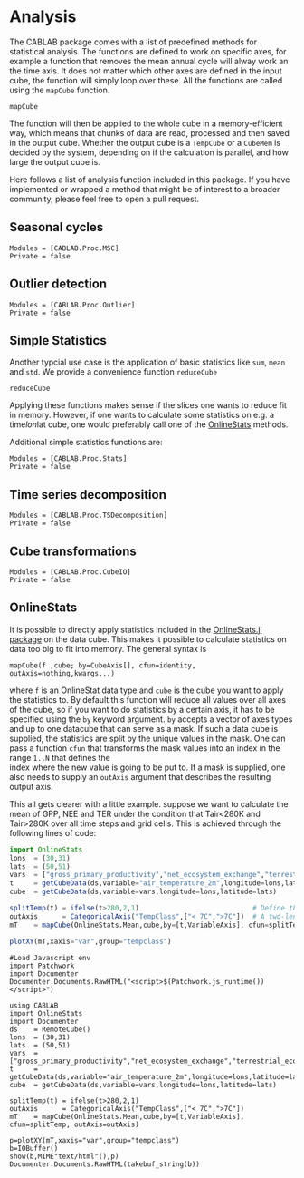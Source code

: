 # Analysis

The CABLAB package comes with a list of predefined methods for statistical analysis.
The functions are defined to work on specific axes, for example a function that removes the
mean annual cycle will alway work an the time axis. It does not matter which other axes are defined
in the input cube, the function will simply loop over these.
All the functions are called using the `mapCube` function.

```@docs
mapCube
```

The function will then be applied to the whole cube
in a memory-efficient way, which means that chunks of data are read, processed and then saved in
the output cube. Whether the output cube is a `TempCube` or a `CubeMem` is decided by the system,
depending on if the calculation is parallel, and how large the output cube is.

Here follows a list of analysis function included in this package. If you have implemented or wrapped a method
that might be of interest to a broader community, please feel free to open a pull request.

## Seasonal cycles

```@autodocs
Modules = [CABLAB.Proc.MSC]
Private = false
```


## Outlier detection

```@autodocs
Modules = [CABLAB.Proc.Outlier]
Private = false
```


## Simple Statistics

Another typcial use case is the application of basic statistics like `sum`, `mean` and `std`.
We provide a convenience function `reduceCube`  

```@docs
reduceCube
```

Applying these functions makes sense if the slices one wants to reduce fit in memory. However,
if one wants to calculate some statistics on e.g. a time*lon*lat cube, one would preferably
call one of the [OnlineStats](@ref) methods.  

Additional simple statistics functions are:

```@autodocs
Modules = [CABLAB.Proc.Stats]
Private = false
```


## Time series decomposition
```@autodocs
Modules = [CABLAB.Proc.TSDecomposition]
Private = false
```

## Cube transformations
```@autodocs
Modules = [CABLAB.Proc.CubeIO]
Private = false
```

## OnlineStats

It is possible to directly apply statistics included in the [OnlineStats.jl package](https://github.com/joshday/OnlineStats.jl)
on the data cube. This makes it possible to calculate statistics on data too big to fit into memory. The general syntax is

```
mapCube(f ,cube; by=CubeAxis[], cfun=identity, outAxis=nothing,kwargs...)
```

where `f` is an OnlineStat data type and `cube` is the cube you want to apply the statistics to.
By default this function will reduce all values over all axes of the cube, so if you want to do
statistics by a certain axis, it has to be specified using the `by` keyword argument.
`by` accepts a vector of axes types and up to one datacube that can serve as a mask. If such
a data cube is supplied, the statistics are split by the unique values in the mask. One can pass
a function `cfun` that transforms the mask values into an index in the range `1..N` that defines the   
index where the new value is going to be put to. If a mask is supplied, one also needs to supply an
`outAxis` argument that describes the resulting output axis.

This all gets clearer with a little example. suppose we want to calculate the mean of GPP, NEE and TER
under the condition that Tair<280K and Tair>280K over all time steps and grid cells. This is achieved through the
following lines of code:

```julia
import OnlineStats
lons  = (30,31)
lats  = (50,51)
vars  = ["gross_primary_productivity","net_ecosystem_exchange","terrestrial_ecosystem_respiration"]
t     = getCubeData(ds,variable="air_temperature_2m",longitude=lons,latitude=lats)
cube  = getCubeData(ds,variable=vars,longitude=lons,latitude=lats)

splitTemp(t) = ifelse(t>280,2,1)                            # Define the classification function
outAxis      = CategoricalAxis("TempClass",["< 7C",">7C"])  # A two-length output axis, because there are two possible values
mT    = mapCube(OnlineStats.Mean,cube,by=[t,VariableAxis], cfun=splitTemp, outAxis=outAxis) # Of course we want to split by variable, too

plotXY(mT,xaxis="var",group="tempclass")
```
```@eval
#Load Javascript env
import Patchwork
import Documenter
Documenter.Documents.RawHTML("<script>$(Patchwork.js_runtime())</script>")
```
```@eval
using CABLAB
import OnlineStats
import Documenter
ds    = RemoteCube()
lons  = (30,31)
lats  = (50,51)
vars  = ["gross_primary_productivity","net_ecosystem_exchange","terrestrial_ecosystem_respiration"]
t     = getCubeData(ds,variable="air_temperature_2m",longitude=lons,latitude=lats)
cube  = getCubeData(ds,variable=vars,longitude=lons,latitude=lats)

splitTemp(t) = ifelse(t>280,2,1)
outAxis      = CategoricalAxis("TempClass",["< 7C",">7C"])
mT    = mapCube(OnlineStats.Mean,cube,by=[t,VariableAxis], cfun=splitTemp, outAxis=outAxis)

p=plotXY(mT,xaxis="var",group="tempclass")
b=IOBuffer()
show(b,MIME"text/html"(),p)
Documenter.Documents.RawHTML(takebuf_string(b))
```
